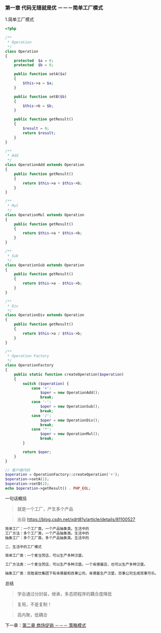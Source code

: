 ### 第一章 代码无错就是优 －－－简单工厂模式

1.简单工厂模式
```php
<?php 

/**
 * Operation 
 */
class Operation
{
    protected  $a = 0;
    protected  $b = 0;

    public function setA($a)
    {
        $this->a = $a;
    }

    public function setB($b)
    {
        $this->b = $b;
    }

    public function getResult()
    {
        $result = 0;
        return $result;
    }
}

/**
 * Add 
 */
class OperationAdd extends Operation
{
    public function getResult()
    {
        return $this->a + $this->b;
    }
}

/**
 * Mul
 */
class OperationMul extends Operation
{
    public function getResult()
    {
        return $this->a * $this->b;
    } 
}

/**
 * Sub
 */
class OperationSub extends Operation
{
    public function getResult()
    {
        return $this->a - $this->b;
    }
}

/**
 * Div
 */
class OperationDiv extends Operation
{
    public function getResult()
    {
        return $this->a / $this->b;
    }
}

/**
 * Operation Factory
 */
class OperationFactory
{
    public static function createOperation($operation)
    {
        switch ($operation) {
            case '+':
                $oper = new OperationAdd();
                break;
            case '-':
                $oper = new OperationSub();
                break;
            case '/':
                $oper = new OperationDiv();
                break;
            case '*':
                $oper = new OperationMul();
                break;
        }

        return $oper;
    }
}

// 客户端代码
$operation = OperationFactory::createOperation('+');
$operation->setA(1);
$operation->setB(2);
echo $operation->getResult() . PHP_EOL;
```


一句话概括
> 就是一个工厂，产生多个产品

> 出自 https://blog.csdn.net/xdrt81y/article/details/81100527

```php
简单工厂：一个工厂类，一个产品抽象类。生活中的
工厂方法：多个工厂类，一个产品抽象类。生活中的
抽象工厂：多个工厂类，多个产品抽象类。生活中的

二、生活中的工厂模式

简单工厂类：一个麦当劳店，可以生产多种汉堡。

工厂方法类：一个麦当劳店，可以生产多种汉堡。一个肯德基店，也可以生产多种汉堡。

抽象工厂类：百胜餐饮集团下有肯德基和百事公司，肯德基生产汉堡，百事公司生成百事可乐。
```

总结

> 学会通过分封装，继承，多态把程序的藕合度降低

> 复用，不是复制！

> 高内聚，低耦合



下一章：[第二章 商场促销 －－－ 策略模式](https://github.com/zhaodongqiu/design-patterns-by-php/blob/master/files/chapter2.md)
